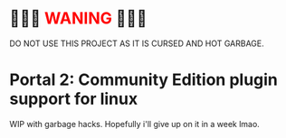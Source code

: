 # 🚨🚨🚨 <span style="color:red">WANING</span> 🚨🚨🚨
DO NOT USE THIS PROJECT AS IT IS CURSED AND HOT GARBAGE.

# Portal 2: Community Edition plugin support for linux

WIP with garbage hacks. Hopefully i'll give up on it in a week lmao.

